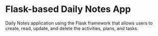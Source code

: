 # Flask-based Daily Notes App
Daily Notes application using the Flask framework that allows users to create, read, update, and delete the activities, plans, and tasks.
